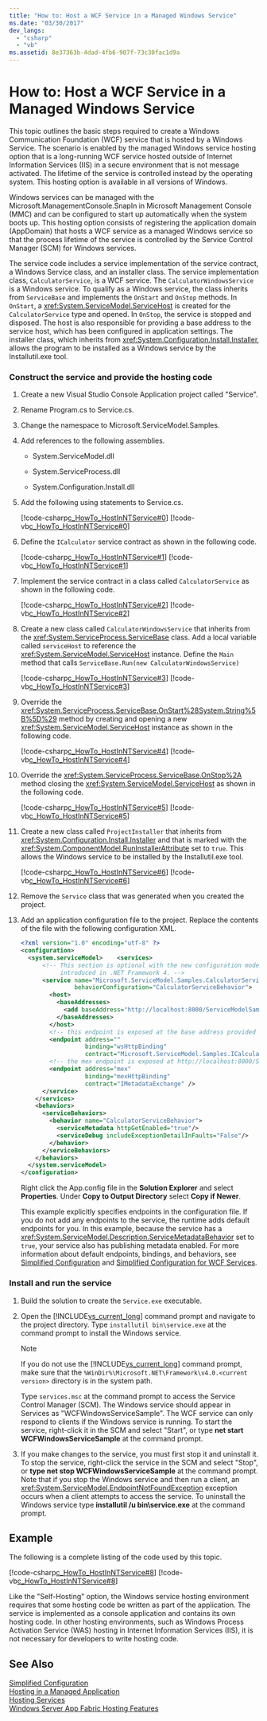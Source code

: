 ```yaml
---
title: "How to: Host a WCF Service in a Managed Windows Service"
ms.date: "03/30/2017"
dev_langs: 
  - "csharp"
  - "vb"
ms.assetid: 8e37363b-4dad-4fb6-907f-73c30fac1d9a
---
```

# How to: Host a WCF Service in a Managed Windows Service
This topic outlines the basic steps required to create a Windows Communication Foundation (WCF) service that is hosted by a Windows Service. The scenario is enabled by the managed Windows service hosting option that is a long-running WCF service hosted outside of Internet Information Services (IIS) in a secure environment that is not message activated. The lifetime of the service is controlled instead by the operating system. This hosting option is available in all versions of Windows.  
  
 Windows services can be managed with the Microsoft.ManagementConsole.SnapIn in Microsoft Management Console (MMC) and can be configured to start up automatically when the system boots up. This hosting option consists of registering the application domain (AppDomain) that hosts a WCF service as a managed Windows service so that the process lifetime of the service is controlled by the Service Control Manager (SCM) for Windows services.  
  
 The service code includes a service implementation of the service contract, a Windows Service class, and an installer class. The service implementation class, `CalculatorService`, is a WCF service. The `CalculatorWindowsService` is a Windows service. To qualify as a Windows service, the class inherits from `ServiceBase` and implements the `OnStart` and `OnStop` methods. In `OnStart`, a <xref:System.ServiceModel.ServiceHost> is created for the `CalculatorService` type and opened. In `OnStop`, the service is stopped and disposed. The host is also responsible for providing a base address to the service host, which has been configured in application settings. The installer class, which inherits from <xref:System.Configuration.Install.Installer>, allows the program to be installed as a Windows service by the Installutil.exe tool.  
  
### Construct the service and provide the hosting code  
  
1. Create a new Visual Studio Console Application project called "Service".  
  
2. Rename Program.cs to Service.cs.  
  
3. Change the namespace to Microsoft.ServiceModel.Samples.  
  
4. Add references to the following assemblies.  
  
   - System.ServiceModel.dll  
  
   - System.ServiceProcess.dll  
  
   - System.Configuration.Install.dll  
  
5. Add the following using statements to Service.cs.  
  
    [!code-csharp[c_HowTo_HostInNTService#0](../../../../samples/snippets/csharp/VS_Snippets_CFX/c_howto_hostinntservice/cs/service.cs#0)]
    [!code-vb[c_HowTo_HostInNTService#0](../../../../samples/snippets/visualbasic/VS_Snippets_CFX/c_howto_hostinntservice/vb/service.vb#0)]  
  
6. Define the `ICalculator` service contract as shown in the following code.  
  
    [!code-csharp[c_HowTo_HostInNTService#1](../../../../samples/snippets/csharp/VS_Snippets_CFX/c_howto_hostinntservice/cs/service.cs#1)]
    [!code-vb[c_HowTo_HostInNTService#1](../../../../samples/snippets/visualbasic/VS_Snippets_CFX/c_howto_hostinntservice/vb/service.vb#1)]  
  
7. Implement the service contract in a class called `CalculatorService` as shown in the following code.  
  
    [!code-csharp[c_HowTo_HostInNTService#2](../../../../samples/snippets/csharp/VS_Snippets_CFX/c_howto_hostinntservice/cs/service.cs#2)]
    [!code-vb[c_HowTo_HostInNTService#2](../../../../samples/snippets/visualbasic/VS_Snippets_CFX/c_howto_hostinntservice/vb/service.vb#2)]  
  
8. Create a new class called `CalculatorWindowsService` that inherits from the <xref:System.ServiceProcess.ServiceBase> class. Add a local variable called `serviceHost` to reference the <xref:System.ServiceModel.ServiceHost> instance. Define the `Main` method that calls `ServiceBase.Run(new CalculatorWindowsService)`  
  
    [!code-csharp[c_HowTo_HostInNTService#3](../../../../samples/snippets/csharp/VS_Snippets_CFX/c_howto_hostinntservice/cs/service.cs#3)]
    [!code-vb[c_HowTo_HostInNTService#3](../../../../samples/snippets/visualbasic/VS_Snippets_CFX/c_howto_hostinntservice/vb/service.vb#3)]  
  
9. Override the <xref:System.ServiceProcess.ServiceBase.OnStart%28System.String%5B%5D%29> method by creating and opening a new <xref:System.ServiceModel.ServiceHost> instance as shown in the following code.  
  
     [!code-csharp[c_HowTo_HostInNTService#4](../../../../samples/snippets/csharp/VS_Snippets_CFX/c_howto_hostinntservice/cs/service.cs#4)]
     [!code-vb[c_HowTo_HostInNTService#4](../../../../samples/snippets/visualbasic/VS_Snippets_CFX/c_howto_hostinntservice/vb/service.vb#4)]  
  
10. Override the <xref:System.ServiceProcess.ServiceBase.OnStop%2A> method closing the <xref:System.ServiceModel.ServiceHost> as shown in the following code.  
  
     [!code-csharp[c_HowTo_HostInNTService#5](../../../../samples/snippets/csharp/VS_Snippets_CFX/c_howto_hostinntservice/cs/service.cs#5)]
     [!code-vb[c_HowTo_HostInNTService#5](../../../../samples/snippets/visualbasic/VS_Snippets_CFX/c_howto_hostinntservice/vb/service.vb#5)]  
  
11. Create a new class called `ProjectInstaller` that inherits from <xref:System.Configuration.Install.Installer> and that is marked with the <xref:System.ComponentModel.RunInstallerAttribute> set to `true`. This allows the Windows service to be installed by the Installutil.exe tool.  
  
     [!code-csharp[c_HowTo_HostInNTService#6](../../../../samples/snippets/csharp/VS_Snippets_CFX/c_howto_hostinntservice/cs/service.cs#6)]
     [!code-vb[c_HowTo_HostInNTService#6](../../../../samples/snippets/visualbasic/VS_Snippets_CFX/c_howto_hostinntservice/vb/service.vb#6)]  
  
12. Remove the `Service` class that was generated when you created the project.  
  
13. Add an application configuration file to the project. Replace the contents of the file with the following configuration XML.  
  
    ```xml  
    <?xml version="1.0" encoding="utf-8" ?>  
    <configuration>  
      <system.serviceModel>    <services>  
          <!-- This section is optional with the new configuration model  
               introduced in .NET Framework 4. -->  
          <service name="Microsoft.ServiceModel.Samples.CalculatorService"  
                   behaviorConfiguration="CalculatorServiceBehavior">  
            <host>  
              <baseAddresses>  
                <add baseAddress="http://localhost:8000/ServiceModelSamples/service"/>  
              </baseAddresses>  
            </host>  
            <!-- this endpoint is exposed at the base address provided by host: http://localhost:8000/ServiceModelSamples/service  -->  
            <endpoint address=""  
                      binding="wsHttpBinding"  
                      contract="Microsoft.ServiceModel.Samples.ICalculator" />  
            <!-- the mex endpoint is exposed at http://localhost:8000/ServiceModelSamples/service/mex -->  
            <endpoint address="mex"  
                      binding="mexHttpBinding"  
                      contract="IMetadataExchange" />  
          </service>  
        </services>  
        <behaviors>  
          <serviceBehaviors>  
            <behavior name="CalculatorServiceBehavior">  
              <serviceMetadata httpGetEnabled="true"/>  
              <serviceDebug includeExceptionDetailInFaults="False"/>  
            </behavior>  
          </serviceBehaviors>  
        </behaviors>  
      </system.serviceModel>  
    </configuration>  
    ```  
  
     Right click the App.config file in the **Solution Explorer** and select **Properties**. Under **Copy to Output Directory** select **Copy if Newer**.  
  
     This example explicitly specifies endpoints in the configuration file. If you do not add any endpoints to the service, the runtime adds default endpoints for you. In this example, because the service has a <xref:System.ServiceModel.Description.ServiceMetadataBehavior> set to `true`, your service also has publishing metadata enabled. For more information about default endpoints, bindings, and behaviors, see [Simplified Configuration](../../../../docs/framework/wcf/simplified-configuration.md) and [Simplified Configuration for WCF Services](../../../../docs/framework/wcf/samples/simplified-configuration-for-wcf-services.md).  
  
### Install and run the service  
  
1. Build the solution to create the `Service.exe` executable.  
  
2. Open the [!INCLUDE[vs_current_long](../../../../includes/vs-current-long-md.md)] command prompt and navigate to the project directory. Type `installutil bin\service.exe` at the command prompt to install the Windows service.  
  
   > [!NOTE]
   >  If you do not use the [!INCLUDE[vs_current_long](../../../../includes/vs-current-long-md.md)] command prompt, make sure that the `%WinDir%\Microsoft.NET\Framework\v4.0.<current version>` directory is in the system path.  
  
    Type `services.msc` at the command prompt to access the Service Control Manager (SCM). The Windows service should appear in Services as "WCFWindowsServiceSample". The WCF service can only respond to clients if the Windows service is running. To start the service, right-click it in the SCM and select "Start", or type **net start WCFWindowsServiceSample** at the command prompt.  
  
3. If you make changes to the service, you must first stop it and uninstall it. To stop the service, right-click the service in the SCM and select "Stop", or **type net stop WCFWindowsServiceSample** at the command prompt. Note that if you stop the Windows service and then run a client, an <xref:System.ServiceModel.EndpointNotFoundException> exception occurs when a client attempts to access the service. To uninstall the Windows service type **installutil /u bin\service.exe** at the command prompt.  
  
## Example  
 The following is a complete listing of the code used by this topic.  
  
 [!code-csharp[c_HowTo_HostInNTService#8](../../../../samples/snippets/csharp/VS_Snippets_CFX/c_howto_hostinntservice/cs/service.cs#8)]
 [!code-vb[c_HowTo_HostInNTService#8](../../../../samples/snippets/visualbasic/VS_Snippets_CFX/c_howto_hostinntservice/vb/service.vb#8)]  
  
 Like the "Self-Hosting" option, the Windows service hosting environment requires that some hosting code be written as part of the application. The service is implemented as a console application and contains its own hosting code. In other hosting environments, such as Windows Process Activation Service (WAS) hosting in Internet Information Services (IIS), it is not necessary for developers to write hosting code.  
  
## See Also  
 [Simplified Configuration](../../../../docs/framework/wcf/simplified-configuration.md)  
 [Hosting in a Managed Application](../../../../docs/framework/wcf/feature-details/hosting-in-a-managed-application.md)  
 [Hosting Services](../../../../docs/framework/wcf/hosting-services.md)  
 [Windows Server App Fabric Hosting Features](http://go.microsoft.com/fwlink/?LinkId=201276)
